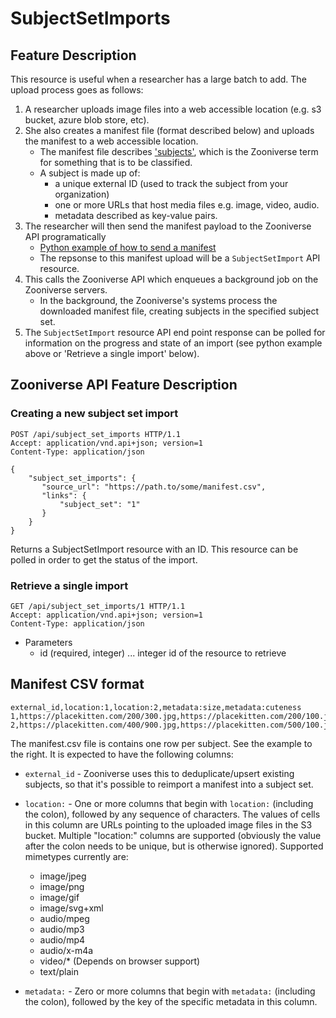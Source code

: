# SubjectSetImports

## Feature Description

This resource is useful when a researcher has a large batch to add. The upload process goes as follows:

1. A researcher uploads image files into a web accessible location (e.g. s3 bucket, azure blob store, etc).
2. She also creates a manifest file (format described below) and uploads the manifest to a web accessible location.
   + The manifest file describes ['subjects'](https://help.zooniverse.org/getting-started/glossary/), which is the Zooniverse term for something that is to be classified.
   + A subject is made up of:
     + a unique external ID (used to track the subject from your organization)
     + one or more URLs that host media files e.g. image, video, audio.
     + metadata described as key-value pairs.
3. The researcher will then send the manifest payload to the Zooniverse API programatically
    + [Python example of how to send a manifest](https://github.com/zooniverse/panoptes-python-notebook/blob/master/examples/subject_set_import_vera_rubin.ipynb)
    + The repsonse to this manifest upload will be a `SubjectSetImport` API resource.
4. This calls the Zooniverse API which enqueues a background job on the Zooniverse servers.
    + In the background, the Zooniverse's systems process the downloaded manifest file, creating subjects in the specified subject set.
5. The `SubjectSetImport` resource API end point response can be polled for information on the progress and state of an import (see python example above or 'Retrieve a single import' below).

## Zooniverse API Feature Description

### Creating a new subject set import

```http
POST /api/subject_set_imports HTTP/1.1
Accept: application/vnd.api+json; version=1
Content-Type: application/json

{
    "subject_set_imports": {
       "source_url": "https://path.to/some/manifest.csv",
       "links": {
           "subject_set": "1"
       }
    }
}
```

Returns a SubjectSetImport resource with an ID. This resource can be polled in order to get the status of the import.

### Retrieve a single import

```http
GET /api/subject_set_imports/1 HTTP/1.1
Accept: application/vnd.api+json; version=1
Content-Type: application/json
```

+ Parameters
  + id (required, integer) ... integer id of the resource to retrieve

## Manifest CSV format

```csv
external_id,location:1,location:2,metadata:size,metadata:cuteness
1,https://placekitten.com/200/300.jpg,https://placekitten.com/200/100.jpg,small,cute
2,https://placekitten.com/400/900.jpg,https://placekitten.com/500/100.jpg,large,cute
```

The manifest.csv file is contains one row per subject. See the example to the right. It is expected to have
the following columns:

+ `external_id` - Zooniverse uses this to deduplicate/upsert existing subjects, so that
  it's possible to reimport a manifest into a subject set.
+ `location:` - One or more columns that begin with `location:` (including the colon), followed by any
  sequence of characters. The values of cells in this column are URLs pointing
  to the uploaded image files in the S3 bucket. Multiple "location:" columns are
  supported (obviously the value after the colon needs to be unique, but is
  otherwise ignored). Supported mimetypes currently are:
  + image/jpeg
  + image/png
  + image/gif
  + image/svg+xml
  + audio/mpeg
  + audio/mp3
  + audio/mp4
  + audio/x-m4a
  + video/* (Depends on browser support)
  + text/plain

+ `metadata:` - Zero or more columns that begin with `metadata:` (including the colon), followed by
  the key of the specific metadata in this column.
